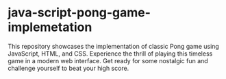 # java-script-pong-game-implemetation
This repository showcases the implementation of classic Pong game using JavaScript, HTML, and CSS. Experience the thrill of playing this timeless game in a modern web interface. Get ready for some nostalgic fun and challenge yourself to beat your high score.
